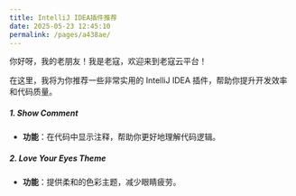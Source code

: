 ```yaml
---
title: IntelliJ IDEA插件推荐
date: 2025-05-23 12:45:10
permalink: /pages/a438ae/
---
```


你好呀，我的老朋友！我是老寇，欢迎来到老寇云平台！

在这里，我将为你推荐一些非常实用的 IntelliJ IDEA 插件，帮助你提升开发效率和代码质量。

##### 1. Show Comment
- **功能**：在代码中显示注释，帮助你更好地理解代码逻辑。

##### 2. Love Your Eyes Theme
- **功能**：提供柔和的色彩主题，减少眼睛疲劳。
